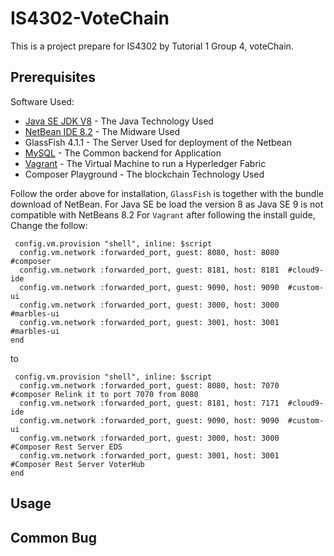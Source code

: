 # IS4302-VoteChain
This is a project prepare for IS4302 by Tutorial 1 Group 4, voteChain.

## Prerequisites

Software Used:
* [Java SE JDK V8](http://www.oracle.com/technetwork/java/javase/downloads/index.html)      - The Java Technology Used
* [NetBean IDE 8.2](https://netbeans.org/downloads)     - The Midware Used
* GlassFish 4.1.1     - The Server Used for deployment of the Netbean
* [MySQL](http://dev.mysql.com/downloads/mysql)               - The Common backend for Application
* [Vagrant](https://github.com/suenchunhui/fabric-tutorial-vagrant)		      - The Virtual Machine to run a Hyperledger Fabric
* Composer Playground - The blockchain Technology Used

Follow the order above for installation, `GlassFish` is together with the bundle download of NetBean.
For Java SE be load the version 8 as Java SE 9 is not compatible with NetBeans 8.2
For `Vagrant` after following the install guide,
Change the follow:
```
 config.vm.provision "shell", inline: $script
  config.vm.network :forwarded_port, guest: 8080, host: 8080  #composer
  config.vm.network :forwarded_port, guest: 8181, host: 8181  #cloud9-ide
  config.vm.network :forwarded_port, guest: 9090, host: 9090  #custom-ui
  config.vm.network :forwarded_port, guest: 3000, host: 3000  #marbles-ui
  config.vm.network :forwarded_port, guest: 3001, host: 3001  #marbles-ui
end
```
to
```
 config.vm.provision "shell", inline: $script
  config.vm.network :forwarded_port, guest: 8080, host: 7070  #composer Relink it to port 7070 from 8080
  config.vm.network :forwarded_port, guest: 8181, host: 7171  #cloud9-ide
  config.vm.network :forwarded_port, guest: 9090, host: 9090  #custom-ui
  config.vm.network :forwarded_port, guest: 3000, host: 3000  #Composer Rest Server EDS
  config.vm.network :forwarded_port, guest: 3001, host: 3001  #Composer Rest Server VoterHub
end
```

## Usage

## Common Bug